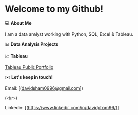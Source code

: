 # Welcome to my Github! 

💻 **About Me** 

I am a data analyst working with Python, SQL, Excel & Tableau.

📊 **Data Analysis Projects** 

📈 **Tableau** 

[Tableau Public Portfolio](https://public.tableau.com/app/profile/david.pham5201/vizzes)

✉️ **Let's keep in touch!** 

Email: [(davidpham0996@gmail.com])

(`<br>`)

Linkedin: [(https://www.linkedin.com/in/davidpham96/)]
